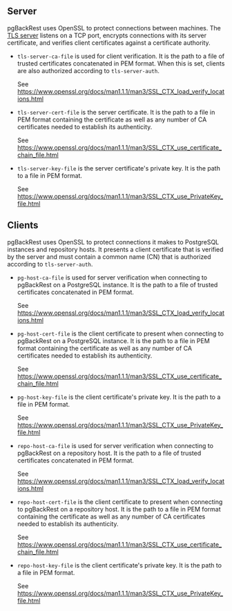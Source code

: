 <!--
 Copyright 2021 - 2023 Crunchy Data Solutions, Inc.
 Licensed under the Apache License, Version 2.0 (the "License");
 you may not use this file except in compliance with the License.
 You may obtain a copy of the License at

 http://www.apache.org/licenses/LICENSE-2.0

 Unless required by applicable law or agreed to in writing, software
 distributed under the License is distributed on an "AS IS" BASIS,
 WITHOUT WARRANTIES OR CONDITIONS OF ANY KIND, either express or implied.
 See the License for the specific language governing permissions and
 limitations under the License.
-->

Server
------

pgBackRest uses OpenSSL to protect connections between machines. The [TLS server](tls-server.md)
listens on a TCP port, encrypts connections with its server certificate, and
verifies client certificates against a certificate authority.

- `tls-server-ca-file` is used for client verification. It is the path to a file
  of trusted certificates concatenated in PEM format. When this is set, clients
  are also authorized according to `tls-server-auth`.

  See https://www.openssl.org/docs/man1.1.1/man3/SSL_CTX_load_verify_locations.html

- `tls-server-cert-file` is the server certificate. It is the path to a file in
  PEM format containing the certificate as well as any number of CA certificates
  needed to establish its authenticity.

  See https://www.openssl.org/docs/man1.1.1/man3/SSL_CTX_use_certificate_chain_file.html

- `tls-server-key-file` is the server certificate's private key. It is the path
  to a file in PEM format.

  See https://www.openssl.org/docs/man1.1.1/man3/SSL_CTX_use_PrivateKey_file.html


Clients
-------

pgBackRest uses OpenSSL to protect connections it makes to PostgreSQL instances
and repository hosts. It presents a client certificate that is verified by the
server and must contain a common name (CN) that is authorized according to `tls-server-auth`.

- `pg-host-ca-file` is used for server verification when connecting to
  pgBackRest on a PostgreSQL instance. It is the path to a file of trusted
  certificates concatenated in PEM format.

  See https://www.openssl.org/docs/man1.1.1/man3/SSL_CTX_load_verify_locations.html

- `pg-host-cert-file` is the client certificate to present when connecting to
  pgBackRest on a PostgreSQL instance. It is the path to a file in PEM format
  containing the certificate as well as any number of CA certificates needed to
  establish its authenticity.

  See https://www.openssl.org/docs/man1.1.1/man3/SSL_CTX_use_certificate_chain_file.html

- `pg-host-key-file` is the client certificate's private key. It is the path
  to a file in PEM format.

  See https://www.openssl.org/docs/man1.1.1/man3/SSL_CTX_use_PrivateKey_file.html

- `repo-host-ca-file` is used for server verification when connecting to
  pgBackRest on a repository host. It is the path to a file of trusted
  certificates concatenated in PEM format.

  See https://www.openssl.org/docs/man1.1.1/man3/SSL_CTX_load_verify_locations.html

- `repo-host-cert-file` is the client certificate to present when connecting to
  pgBackRest on a repository host. It is the path to a file in PEM format
  containing the certificate as well as any number of CA certificates needed to
  establish its authenticity.

  See https://www.openssl.org/docs/man1.1.1/man3/SSL_CTX_use_certificate_chain_file.html

- `repo-host-key-file` is the client certificate's private key. It is the path
  to a file in PEM format.

  See https://www.openssl.org/docs/man1.1.1/man3/SSL_CTX_use_PrivateKey_file.html

